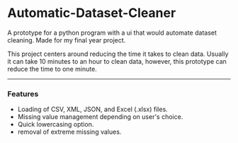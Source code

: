 # Automatic-Dataset-Cleaner
A prototype for a python program with a ui that would automate dataset cleaning. Made for my final year project.

This project centers around reducing the time it takes to clean data. Usually it can take 10 minutes to an hour to clean data, however, this prototype can reduce the time to one minute. 

---

### Features
- Loading of CSV, XML, JSON, and Excel (.xlsx) files.
- Missing value management depending on user's choice.
- Quick lowercasing option.
- removal of extreme missing values.
